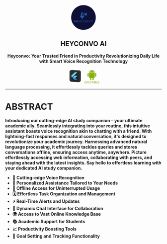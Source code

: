 <div align="center">
   <img width="80" height="80" src="/image/icon.png" alt="Heyconvo_Image"/>
   <h2>HEYCONVO AI</h2>
<!--    <p>a material design, <strong>closed source live-weather app</strong> for android with <strong>Material You</strong> theming.</p> -->
    <p><strong>Heyconvo: <strong>Your Trusted Friend in Productivity Revolutionizing Daily Life with Smart Voice Recognition Technology</p>
</div>
<div align="center">
    <img width="50" height="50" src="/image/flutter-removebg-preview.png" alt="Heyconvo_Image">
    <img width="50" height="50" src="/image/png-transparent-android-software-development-logo-android-text-grass-desktop-wallpaper-thumbnail-removebg-preview.png" alt="Heyconvo_Image">
</div>
<hr/>
<h1>ABSTRACT</h1>
<div align="justify" style="display: inline;">
Introducing our cutting-edge AI study companion – your ultimate academic ally. Seamlessly integrating into your routine, this intuitive assistant boasts voice recognition akin to chatting with a friend. With lightning-fast responses and natural conversation, it's designed to revolutionize your academic journey. Harnessing advanced natural language processing, it effortlessly tackles queries and stores conversations offline, ensuring access anytime, anywhere. Picture effortlessly accessing web information, collaborating with peers, and staying ahead with the latest insights. Say hello to effortless learning with your dedicated AI study companion.
</div>
<br/>
<ul>
    <li>🚀 Cutting-edge Voice Recognition</li>
    <li>🤝 Personalized Assistance Tailored to Your Needs</li>
    <li>📡 Offline Access for Uninterrupted Usage</li>
    <li>🗓️ Effortless Task Organization and Management</li>
    <li>⚡ Real-Time Alerts and Updates</li>
    <li>💬 Dynamic Chat Interface for Collaboration</li>
    <li>🌍 Access to Vast Online Knowledge Base</li>
    <li>📚 Academic Support for Students</li>
    <li>📈 Productivity Boosting Tools</li>
    <li>🎯 Goal Setting and Tracking Functionality</li>
</ul>